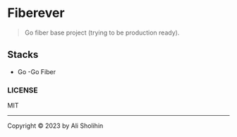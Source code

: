 # Fiberever

> Go fiber base project (trying to be production ready).

## Stacks
- Go
-Go Fiber

### LICENSE
MIT

---
Copyright © 2023 by Ali Sholihin
